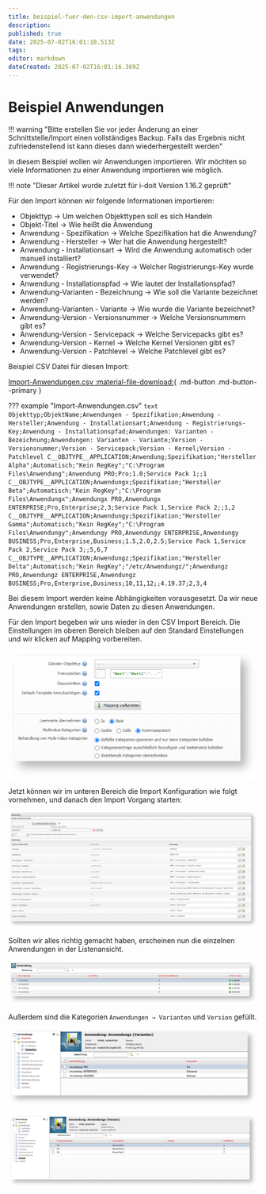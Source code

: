 ```yaml
---
title: beispiel-fuer-den-csv-import-anwendungen
description: 
published: true
date: 2025-07-02T16:01:18.513Z
tags: 
editor: markdown
dateCreated: 2025-07-02T16:01:16.369Z
---
```


# Beispiel Anwendungen

!!! warning "Bitte erstellen Sie vor jeder Änderung an einer Schnittstelle/Import einen vollständiges Backup. Falls das Ergebnis nicht zufriedenstellend ist kann dieses dann wiederhergestellt werden"

In diesem Beispiel wollen wir Anwendungen importieren. Wir möchten so viele Informationen zu einer Anwendung importieren wie möglich.

!!! note "Dieser Artikel wurde zuletzt für i-doit Version 1.16.2 geprüft"

Für den Import können wir folgende Informationen importieren:

-   Objekttyp → Um welchen Objekttypen soll es sich Handeln
-   Objekt-Titel → Wie heißt die Anwendung
-   Anwendung - Spezifikation → Welche Spezifikation hat die Anwendung?
-   Anwendung - Hersteller → Wer hat die Anwendung hergestellt?
-   Anwendung - Installationsart → Wird die Anwendung automatisch oder manuell installiert?
-   Anwendung - Registrierungs-Key → Welcher Registrierungs-Key wurde verwendet?
-   Anwendung - Installationspfad → Wie lautet der Installationspfad?
-   Anwendung-Varianten - Bezeichnung → Wie soll die Variante bezeichnet werden?
-   Anwendung-Varianten - Variante → Wie wurde die Variante bezeichnet?
-   Anwendung-Version - Versionsnummer → Welche Versionsnummern gibt es?
-   Anwendung-Version - Servicepack → Welche Servicepacks gibt es?
-   Anwendung-Version - Kernel → Welche Kernel Versionen gibt es?
-   Anwendung-Version - Patchlevel → Welche Patchlevel gibt es?

Beispiel CSV Datei für diesen Import:

[Import-Anwendungen.csv :material-file-download:](../../assets/images/de/daten-konsolidieren/csv-import/csv-anwendungen/Import-Anwendungen.csv){ .md-button .md-button--primary }

??? example "Import-Anwendungen.csv"
    ```text
    Objekttyp;ObjektName;Anwendungen - Spezifikation;Anwendung - Hersteller;Anwendung - Installationsart;Anwendung - Registrierungs-Key;Anwendung - Installationspfad;Anwendungen: Varianten - Bezeichnung;Anwendungen: Varianten - Variante;Version - Versionsnummer;Version - Servicepack;Version - Kernel;Version - Patchlevel
    C__OBJTYPE__APPLICATION;Anwendung;Spezifikation;"Hersteller Alpha";Automatisch;"Kein RegKey";"C:\Program Files\Anwendung";Anwendung PRO;Pro;1.0;Service Pack 1;;1
    C__OBJTYPE__APPLICATION;Anwendungx;Spezifikation;"Hersteller Beta";Automatisch;"Kein RegKey";"C:\Program Files\Anwendungx";Anwendungx PRO,Anwendungx ENTERPRISE;Pro,Enterprise;2,3;Service Pack 1,Service Pack 2;;1,2
    C__OBJTYPE__APPLICATION;Anwendungy;Spezifikation;"Hersteller Gamma";Automatisch;"Kein RegKey";"C:\Program Files\Anwendungy";Anwendungy PRO,Anwendungy ENTERPRISE,Anwendungy BUSINESS;Pro,Enterprise,Business;1.5,2.0,2.5;Service Pack 1,Service Pack 2,Service Pack 3;;5,6,7
    C__OBJTYPE__APPLICATION;Anwendungz;Spezifikation;"Hersteller Delta";Automatisch;"Kein RegKey";"/etc/Anwendungz/";Anwendungz PRO,Anwendungz ENTERPRISE,Anwendungz BUSINESS;Pro,Enterprise,Business;10,11,12;;4.19.37;2,3,4
    ```

Bei diesem Import werden keine Abhängigkeiten vorausgesetzt. Da wir neue Anwendungen erstellen, sowie Daten zu diesen Anwendungen.

Für den Import begeben wir uns wieder in den CSV Import Bereich. Die Einstellungen im oberen Bereich bleiben auf den Standard Einstellungen und wir klicken auf Mapping vorbereiten.

[![CSV Mapping](../../assets/images/de/daten-konsolidieren/csv-import/csv-anwendungen/1-csva.png)](../../assets/images/de/daten-konsolidieren/csv-import/csv-anwendungen/1-csva.png)

Jetzt können wir im unteren Bereich die Import Konfiguration wie folgt vornehmen, und danach den Import Vorgang starten:

[![CSV Zuweisung](../../assets/images/de/daten-konsolidieren/csv-import/csv-anwendungen/2-csva.png)](../../assets/images/de/daten-konsolidieren/csv-import/csv-anwendungen/2-csva.png)

Sollten wir alles richtig gemacht haben, erscheinen nun die einzelnen Anwendungen in der Listenansicht.

[![Anwendungs-Objekte](../../assets/images/de/daten-konsolidieren/csv-import/csv-anwendungen/3-csva.png)](../../assets/images/de/daten-konsolidieren/csv-import/csv-anwendungen/3-csva.png)

Außerdem sind die Kategorien `Anwendungen → Varianten` und `Version` gefüllt.

[![Anwendungs-Varianten](../../assets/images/de/daten-konsolidieren/csv-import/csv-anwendungen/4-csva.png)](../../assets/images/de/daten-konsolidieren/csv-import/csv-anwendungen/4-csva.png)

[![Anwendungs-Versionen](../../assets/images/de/daten-konsolidieren/csv-import/csv-anwendungen/5-csva.png)](../../assets/images/de/daten-konsolidieren/csv-import/csv-anwendungen/5-csva.png)
